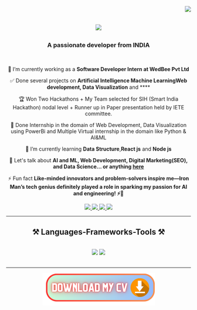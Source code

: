 <img align="right" src="https://visitor-badge.laobi.icu/badge?page_id=SagarBokade.SagarBokade"/>

<h1 align="center"> 
    <img src="https://readme-typing-svg.herokuapp.com/?font=Righteous&size=35&center=true&vCenter=true&width=500&height=70&duration=4000&lines=Hi+There!+👋;+I'm+Sagar+Bokade!;" />
</h1>

<h3 align="center">A passionate developer from INDIA </h3>

<br/>

<div align="center">
 
 🔭 I’m currently working as a **Software Developer Intern at WedBee Pvt Ltd** 
 
 ✅ Done several projects on **Artificial Intelligence Machine LearningWeb development, Data Visualization** and ****

 🏆 Won Two Hackathons + My Team selected for SIH (Smart India Hackathon) nodal level + Runner up in Paper presentation held by IETE committee. 

 🚀 Done Internship in the domain of Web Development, Data Visualization using PowerBi and Multiple Virtual internship in the domain like Python & AI&ML
 
 🌱 I’m currently learning **Data Structure**,**React js** and **Node js**

💬 Let's talk about **AI and ML, Web Development, Digital Marketing(SEO), and Data Science... or anything [here](https://github.com/SagarBokade/SagarBokade/issues)**

⚡ Fun fact **Like-minded innovators and problem-solvers inspire me—Iron Man’s tech genius definitely played a role in sparking my passion for AI and engineering! ⚡🤖**

 </div>
 
<div align="center"> 
  <a href="sagarnbokade@gmail.com">
    <img src="https://img.shields.io/badge/Gmail-333333?style=for-the-badge&logo=gmail&logoColor=red" />
  </a>
  <a href="https://www.linkedin.com/in/sagar-bokade/" target="_blank">
    <img src="https://img.shields.io/badge/LinkedIn-0077B5?style=for-the-badge&logo=linkedin&logoColor=white" target="_blank" />
  </a>
  <a href="https://leetcode.com/Sagar_Bokade/" target="_blank">
     <img src="https://img.shields.io/badge/LeetCode-000000?style=for-the-badge&logo=LeetCode&logoColor=#d16c06" /> 
  </a>
  <a href="https://x.com/sagarnbokade/" target="_blank"t>
    <img src="https://img.shields.io/badge/Twitter-0077B5?style=for-the-badge&logo=X&logoColor=white" target="_blank" />
  </a>
</div>

 <hr/>
 
<h2 align="center">⚒️ Languages-Frameworks-Tools ⚒️</h2>
<br/>
<div align="center">
    <img src="https://skillicons.dev/icons?i=bootstrap,html,css,vscode,github,figma,git,r" />
    <img src="https://skillicons.dev/icons?i=python,javascript,firebase,c,java,mysql" /><br>
</div>

<br/>
<hr/>


<!---<div align="center">
  <h2>🐍 My Contributions 🐍</h2>
  <br>
  <img alt="snake eating my contributions" src="https://raw.githubusercontent.com/SagarBokade/SagarBokade/output/github-contribution-grid-snake.svg" />
  
  <br/><br/><br/>
</div>

<hr/>

<h2 align="center">⚡ Stats ⚡</h2>
<br>
<div align=center>
  <img width=390 src="https://streak-stats.demolab.com"/>
  <img width=390 src="https://github-readme-stats.vercel.app"/>
  <br/>
  <img width=325 align="center" src="https://github-readme-stats.vercel.app" />
</div>

<br/><br/>

<hr/>

<br/>-->

<div align="center">
<a href='https://drive.google.com/file/d/1CUONr3LefU4LJ_CdwzXZsnsD-Vs3oMd5/view?usp=drive_link' target='_blank'><img src='Download My CV (1).png' border='0' alt='Download my resume' /></a>
</div>



<br/>
